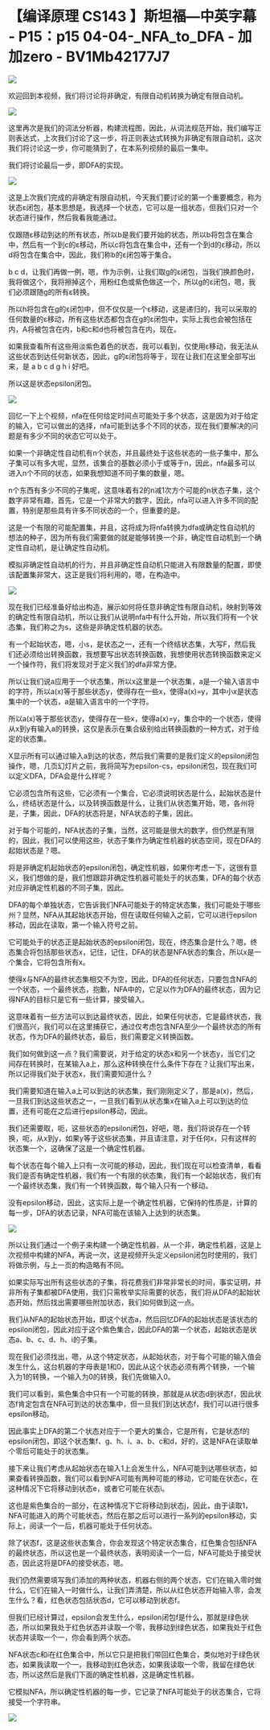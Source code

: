 # 【编译原理 CS143 】斯坦福—中英字幕 - P15：p15 04-04-_NFA_to_DFA - 加加zero - BV1Mb42177J7

![](img/53ee70d3e73b8f5ddf183e5b66dc06f3_0.png)

欢迎回到本视频，我们将讨论将非确定，有限自动机转换为确定有限自动机。

![](img/53ee70d3e73b8f5ddf183e5b66dc06f3_2.png)

这里再次是我们的词法分析器，构建流程图，因此，从词法规范开始，我们编写正则表达式，上次我们讨论了这一步，将正则表达式转换为非确定有限自动机，这次我们将讨论这一步，你可能猜到了，在本系列视频的最后一集中。

我们将讨论最后一步，即DFA的实现。

![](img/53ee70d3e73b8f5ddf183e5b66dc06f3_4.png)

这是上次我们完成的非确定有限自动机，今天我们要讨论的第一个重要概念，称为状态ε闭包，基本思想是，我选择一个状态，它可以是一组状态，但我们只对一个状态进行操作，然后我看我能通过。

仅跟随ε移动到达的所有状态，所以b是我们要开始的状态，所以b将包含在集合中，然后有一个到c的ε移动，所以c将包含在集合中，还有一个到d的ε移动，所以d将包含在集合中，因此，我们称b的ε闭包等于集合。

b c d，让我们再做一例，嗯，作为示例，让我们取g的ε闭包，当我们换颜色时，我将做这个，我将擦掉这个，用粉红色或紫色做这一个，所以g的ε闭包，嗯，我们必须跟随g的所有ε转换。

所以h将包含在g的ε闭包中，但不仅仅是一个ε移动，这是递归的，我可以采取的任何数量的ε移动，所有这些状态都包含在g的ε闭包中，实际上我也会被包括在内，A将被包含在内，b和c和d也将被包含在内，现在。

如果我查看所有这些用淡紫色着色的状态，我可以看到，仅使用ε移动，我无法从这些状态到达任何新状态，因此，g的ε闭包将等于，现在让我们在这里全部写出来，是 a b c d g h i 好吧。

所以这是状态epsilon闭包。

![](img/53ee70d3e73b8f5ddf183e5b66dc06f3_6.png)

回忆一下上个视频，nfa在任何给定时间点可能处于多个状态，这是因为对于给定的输入，它可以做出的选择，nfa可能到达多个不同的状态，现在我们要解决的问题是有多少不同的状态它可以处于。

如果一个非确定性自动机有n个状态，并且最终处于这些状态的一些子集中，那么子集可以有多大呢，显然，该集合的基数必须小于或等于n，因此，nfa最多可以进入n个不同的状态，如果我想知道不同子集的数量，嗯。

n个东西有多少不同的子集呢，这意味着有2的n减1次方个可能的n状态子集，这个数字非常有趣，首先，它是一个非常大的数字，因此，nfa可以进入许多不同的配置，特别是那些具有许多不同状态的一个，但重要的是。

这是一个有限的可能配置集，并且，这将成为将nfa转换为dfa或确定性自动机的想法的种子，因为所有我们需要做的就是能够转换一个非，确定性自动机到一个确定性自动机，是让确定性自动机。

模拟非确定性自动机的行为，并且非确定性自动机只能进入有限数量的配置，即使该配置集非常大，这正是我们将利用的，嗯，在构造中。



![](img/53ee70d3e73b8f5ddf183e5b66dc06f3_8.png)

现在我们已经准备好给出构造，展示如何将任意非确定性有限自动机，映射到等效的确定性有限自动机，所以让我们从说明nfa中有什么开始，所以我们将有一个状态集，我们称之为s，这些是非确定性机器的状态。

有一个起始状态，嗯，小s，是状态之一，还有一个终结状态集，大写F，然后我们还必须给出转换函数，我想要写出状态转换函数，我想使用状态转换函数来定义一个操作符，我们将发现对于定义我们的dfa非常方便。

所以让我们说a应用于一个状态集，所以x这里是一个状态集，a是一个输入语言中的字符，所以a(x)等于那些状态y，使得存在一些x，使得a(x)=y，其中小x是状态集中的一个状态，a是输入语言中的一个字符。

所以a(x)等于那些状态y，使得存在一些x，使得a(x)=y，集合中的一个状态，使得从x到y有输入a的转换，这仅是表示在集合级别给出转换函数的一种方式，对于给定的状态集。

X显示所有可以通过输入a到达的状态，然后我们需要的是我们定义的epsilon闭包操作，嗯，几页幻灯片之前，我将简写为epsilon-cs，epsilon闭包，现在我们可以定义DFA，DFA会是什么样呢？

它必须包含所有这些，它必须有一个集合，它必须说明状态是什么，起始状态是什么，终结状态是什么，以及转换函数是什么，让我们从状态集开始，嗯，各州将是，子集，因此，DFA的状态将是，NFA状态的子集，因此。

对于每个可能的，NFA状态的子集，当然，这可能是很大的数字，但仍然是有限的，因此，我们可以使用这些，状态子集作为确定性机器的状态空间，现在DFA的起始状态是？嗯。

将是非确定机起始状态的epsilon闭包，确定性机器，如果你考虑一下，这很有意义，我们想做的是，我们想跟踪非确定性机器可能处于的状态集，DFA的每个状态对应非确定性机器的不同子集，因此。

DFA的每个单独状态，它告诉我们NFA可能处于的特定状态集，我们可能处于哪些州？显然，NFA从其起始状态开始，但在读取任何输入之前，它可以进行epsilon移动，因此在读取，第一个输入符号之前。

它可能处于的状态正是起始状态的epsilon闭包，现在，终态集合是什么？嗯，终态集合将包括那些状态x，记住，记住，DFA的状态是NFA状态的集合，所以x是一个集合，它将包含所有x。

使得x与NFA的最终状态集相交不为空，因此，DFA的任何状态，只要包含NFA的一个状态，一个最终状态，抱歉，NFA中的，它足以作为DFA的最终状态，因为记得NFA的目标只是它有一些计算，接受输入。

这意味着有一些方法可以到达最终状态，因此，如果任何状态，它是最终状态，我们很高兴，我们可以在这里捕获它，通过仅考虑包含NFA至少一个最终状态的所有状态，作为DFA的最终状态，最后，我们需要定义转换函数。

我们如何做到这一点？我们需要说，对于给定的状态x和另一个状态y，当它们之间存在转换时，在某输入a上，那么这种转换在什么条件下存在？让我们写出来，所以记得我们处于状态x，我们需要知道什么？

我们需要知道在输入a上可以到达的状态集，我们刚刚定义了，那是a(x)，然后，一旦我们到达这些状态之一，一旦我们看到从状态集x在输入a上可以到达的位置，还有可能在之后进行epsilon移动，因此。

我们还需要取，呃，这些状态的epsilon闭包，好吧，嗯，我们将说存在一个转换，呃，从x到y，如果y等于这些状态集，并且请注意，对于任何x，只有这样的状态集一个，这确保了这是一个确定性机器。

每个状态在每个输入上只有一次可能的移动，因此，我们现在可以检查清单，看看我们是否有确定性机器，我们有一个有限的状态集，我们有一个起始状态，我们有一个最终状态集，我们有一个转换函数，每个输入只有一个移动。

没有epsilon移动，因此，这实际上是一个确定性机器，它保持的性质是，计算的每一步，DFA的状态记录，NFA可能在该输入上达到的状态集。



![](img/53ee70d3e73b8f5ddf183e5b66dc06f3_10.png)

所以让我们通过一个例子来构建一个确定性机器，从一个非，确定性机器，这是上次视频中构建的NFA，再说一次，这是视频开头定义epsilon闭包时使用的，我们将做示例，与上一页的构造略有不同。

如果实际写出所有这些状态的子集，将花费我们非常非常长的时间，事实证明，并非所有子集都被DFA使用，我们只需枚举实际需要的状态，我们将从DFA的起始状态开始，然后找出需要哪些附加状态，我们如何做到这一点。

我们从NFA的起始状态开始，即这个状态a，然后回忆DFA的起始状态是该状态的epsilon闭包，因此对应于这个紫色集合，因此DFA的第一个状态，起始状态是状态a、b、c、d、h、i的子集。

现在我们必须找出，嗯，从这个特定状态，从起始状态，对于每个可能的输入值会发生什么，这台机器的字母表是1和0，因此从这个状态必须有两个转换，一个输入为1的转换，一个输入为0的转换，我们先做输入0。

我们可以看到，紫色集合中只有一个可能的转换，那就是从状态d到状态f，因此状态f肯定包含在NFA可到达的状态集中，但一旦我们到达状态f，我们可以进行很多epsilon移动。

因此事实上DFA的第二个状态对应于一个更大的集合，它是所有，它是状态f的epsilon闭包，即这个状态集f、g、h、i、a、b、c和d，好的，这是NFA在读取单个零后可能处于的状态集。

接下来让我们考虑从起始状态在输入1上会发生什么，NFA可能到达哪些状态，如果查看转换函数，我们可以看到NFA可能有两种可能的移动，它可能在状态c，在这种情况下它将移动到状态e，或者它可能在状态i。

这也是紫色集合的一部分，在这种情况下它将移动到状态j，因此，由于读取1，NFA可能进入的两个可能状态，然后在那之后可以进行一系列的epsilon移动，实际上，阅读一个一后，机器可能处于任何状态。

除了状态f，这是这些状态集合，你会发现这个特定状态集合，红色集合包括NFA的最终状态，所以这也是一个最终状态，表明阅读一个一后，NFA可能处于接受状态，因此这将是DFA的接受状态，嗯。

我们仍然需要填写我们添加的两种状态，机器右侧的两个状态，它们在输入零时做什么，它们在输入一时做什么，让我们弄清楚，所以从红色状态开始输入零，会发生什么？看，红色状态包括状态d，它可以移动到状态f。

但我们已经计算过，epsilon会发生什么，epsilon闭包f是什么，那就是绿色状态，所以如果我处于红色状态并读取一个零，我移动到绿色状态，如果我处于红色状态并读取一个一，你会看到两个状态。

NFA状态c和i在红色集合中，所以它只是把我们带回红色集合，类似地对于绿色状态，如果我读取一个一，我移动到红色状态，如果我读取一个零，我留在绿色状态，所以这然后是我们下面的确定性机器，这是确定性机器。

它模拟NFA，所以确定性机器的每一步，它记录了NFA可能处于的状态集合，它将接受一个字符串。

![](img/53ee70d3e73b8f5ddf183e5b66dc06f3_12.png)